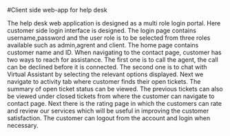 #Client side web-app for help desk

The help desk web application is designed as a multi role login portal. Here customer side login interface is designed. The login page contains username,password and the user role is to be selected from three roles available such as admin,agrent and client. The home page contains customer name and ID. When navigating to the contact page, customer has two ways to reach for assistance. The first one is to call the agent, the call can be declined before it is connected. The second one is to chat with Virtual Assistant by selecting the relevant options displayed. Next we navigate to activity tab where customer finds their open tickets. The summary of open ticket status can be viewed. The previous tickets can also be viewed under closed tickets from where the customer can navigate to contact page. Next there is the rating page in which the customers can rate and review our services which will be useful in improving the customer satisfaction. The customer can logout from the account and login when necessary.
